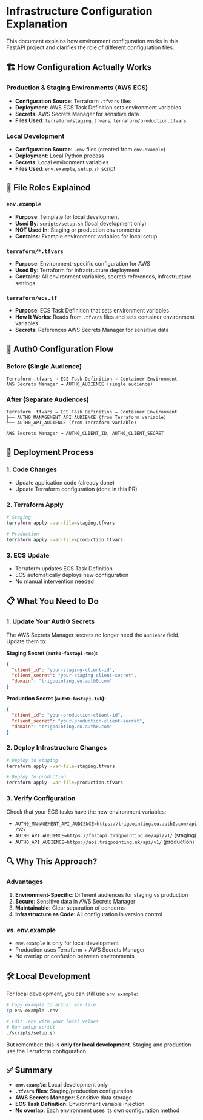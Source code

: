 # Infrastructure Configuration Explanation

This document explains how environment configuration works in this FastAPI project and clarifies the role of different configuration files.

## 🏗️ **How Configuration Actually Works**

### **Production & Staging Environments (AWS ECS)**
- **Configuration Source**: Terraform `.tfvars` files
- **Deployment**: AWS ECS Task Definition sets environment variables
- **Secrets**: AWS Secrets Manager for sensitive data
- **Files Used**: `terraform/staging.tfvars`, `terraform/production.tfvars`

### **Local Development**
- **Configuration Source**: `.env` files (created from `env.example`)
- **Deployment**: Local Python process
- **Secrets**: Local environment variables
- **Files Used**: `env.example`, `setup.sh` script

## 📁 **File Roles Explained**

### **`env.example`**
- **Purpose**: Template for local development
- **Used By**: `scripts/setup.sh` (local development only)
- **NOT Used In**: Staging or production environments
- **Contains**: Example environment variables for local setup

### **`terraform/*.tfvars`**
- **Purpose**: Environment-specific configuration for AWS
- **Used By**: Terraform for infrastructure deployment
- **Contains**: All environment variables, secrets references, infrastructure settings

### **`terraform/ecs.tf`**
- **Purpose**: ECS Task Definition that sets environment variables
- **How It Works**: Reads from `.tfvars` files and sets container environment variables
- **Secrets**: References AWS Secrets Manager for sensitive data

## 🔧 **Auth0 Configuration Flow**

### **Before (Single Audience)**
```
Terraform .tfvars → ECS Task Definition → Container Environment
AWS Secrets Manager → AUTH0_AUDIENCE (single audience)
```

### **After (Separate Audiences)**
```
Terraform .tfvars → ECS Task Definition → Container Environment
├── AUTH0_MANAGEMENT_API_AUDIENCE (from Terraform variable)
└── AUTH0_API_AUDIENCE (from Terraform variable)

AWS Secrets Manager → AUTH0_CLIENT_ID, AUTH0_CLIENT_SECRET
```

## 🚀 **Deployment Process**

### **1. Code Changes**
- Update application code (already done)
- Update Terraform configuration (done in this PR)

### **2. Terraform Apply**
```bash
# Staging
terraform apply -var-file=staging.tfvars

# Production
terraform apply -var-file=production.tfvars
```

### **3. ECS Update**
- Terraform updates ECS Task Definition
- ECS automatically deploys new configuration
- No manual intervention needed

## 📋 **What You Need to Do**

### **1. Update Your Auth0 Secrets**
The AWS Secrets Manager secrets no longer need the `audience` field. Update them to:

**Staging Secret (`auth0-fastapi-tme`):**
```json
{
  "client_id": "your-staging-client-id",
  "client_secret": "your-staging-client-secret",
  "domain": "trigpointing.eu.auth0.com"
}
```

**Production Secret (`auth0-fastapi-tuk`):**
```json
{
  "client_id": "your-production-client-id",
  "client_secret": "your-production-client-secret",
  "domain": "trigpointing.eu.auth0.com"
}
```

### **2. Deploy Infrastructure Changes**
```bash
# Deploy to staging
terraform apply -var-file=staging.tfvars

# Deploy to production
terraform apply -var-file=production.tfvars
```

### **3. Verify Configuration**
Check that your ECS tasks have the new environment variables:
- `AUTH0_MANAGEMENT_API_AUDIENCE=https://trigpointing.eu.auth0.com/api/v2/`
- `AUTH0_API_AUDIENCE=https://fastapi.trigpointing.me/api/v1/` (staging)
- `AUTH0_API_AUDIENCE=https://api.trigpointing.uk/api/v1/` (production)

## 🔍 **Why This Approach?**

### **Advantages**
1. **Environment-Specific**: Different audiences for staging vs production
2. **Secure**: Sensitive data in AWS Secrets Manager
3. **Maintainable**: Clear separation of concerns
4. **Infrastructure as Code**: All configuration in version control

### **vs. env.example**
- `env.example` is only for local development
- Production uses Terraform + AWS Secrets Manager
- No overlap or confusion between environments

## 🛠️ **Local Development**

For local development, you can still use `env.example`:

```bash
# Copy example to actual env file
cp env.example .env

# Edit .env with your local values
# Run setup script
./scripts/setup.sh
```

But remember: this is **only for local development**. Staging and production use the Terraform configuration.

## ✅ **Summary**

- **`env.example`**: Local development only
- **`.tfvars` files**: Staging/production configuration
- **AWS Secrets Manager**: Sensitive data storage
- **ECS Task Definition**: Environment variable injection
- **No overlap**: Each environment uses its own configuration method
